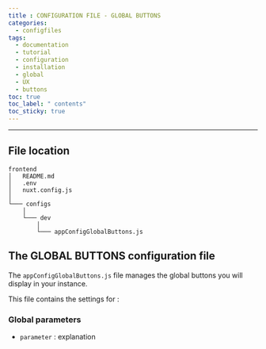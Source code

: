 ```yaml
---
title : CONFIGURATION FILE - GLOBAL BUTTONS
categories:
  - configfiles
tags:
  - documentation
  - tutorial
  - configuration
  - installation
  - global
  - UX
  - buttons
toc: true
toc_label: " contents"
toc_sticky: true
---
```


--------

## File location

```shell
frontend
│   README.md
│   .env
│   nuxt.config.js
│
└─── configs
    │
    └─── dev
        │
        └─── appConfigGlobalButtons.js

```

## The GLOBAL BUTTONS configuration file

The `appConfigGlobalButtons.js` file manages the global buttons you will display in your instance.

This file contains the settings for :

### Global parameters

- `parameter` : explanation
